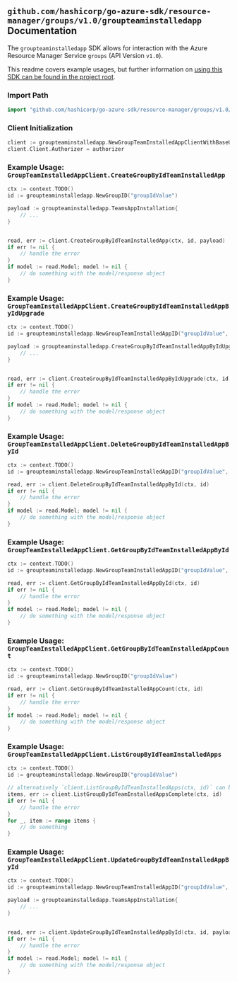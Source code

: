 
## `github.com/hashicorp/go-azure-sdk/resource-manager/groups/v1.0/groupteaminstalledapp` Documentation

The `groupteaminstalledapp` SDK allows for interaction with the Azure Resource Manager Service `groups` (API Version `v1.0`).

This readme covers example usages, but further information on [using this SDK can be found in the project root](https://github.com/hashicorp/go-azure-sdk/tree/main/docs).

### Import Path

```go
import "github.com/hashicorp/go-azure-sdk/resource-manager/groups/v1.0/groupteaminstalledapp"
```


### Client Initialization

```go
client := groupteaminstalledapp.NewGroupTeamInstalledAppClientWithBaseURI("https://management.azure.com")
client.Client.Authorizer = authorizer
```


### Example Usage: `GroupTeamInstalledAppClient.CreateGroupByIdTeamInstalledApp`

```go
ctx := context.TODO()
id := groupteaminstalledapp.NewGroupID("groupIdValue")

payload := groupteaminstalledapp.TeamsAppInstallation{
	// ...
}


read, err := client.CreateGroupByIdTeamInstalledApp(ctx, id, payload)
if err != nil {
	// handle the error
}
if model := read.Model; model != nil {
	// do something with the model/response object
}
```


### Example Usage: `GroupTeamInstalledAppClient.CreateGroupByIdTeamInstalledAppByIdUpgrade`

```go
ctx := context.TODO()
id := groupteaminstalledapp.NewGroupTeamInstalledAppID("groupIdValue", "teamsAppInstallationIdValue")

payload := groupteaminstalledapp.CreateGroupByIdTeamInstalledAppByIdUpgradeRequest{
	// ...
}


read, err := client.CreateGroupByIdTeamInstalledAppByIdUpgrade(ctx, id, payload)
if err != nil {
	// handle the error
}
if model := read.Model; model != nil {
	// do something with the model/response object
}
```


### Example Usage: `GroupTeamInstalledAppClient.DeleteGroupByIdTeamInstalledAppById`

```go
ctx := context.TODO()
id := groupteaminstalledapp.NewGroupTeamInstalledAppID("groupIdValue", "teamsAppInstallationIdValue")

read, err := client.DeleteGroupByIdTeamInstalledAppById(ctx, id)
if err != nil {
	// handle the error
}
if model := read.Model; model != nil {
	// do something with the model/response object
}
```


### Example Usage: `GroupTeamInstalledAppClient.GetGroupByIdTeamInstalledAppById`

```go
ctx := context.TODO()
id := groupteaminstalledapp.NewGroupTeamInstalledAppID("groupIdValue", "teamsAppInstallationIdValue")

read, err := client.GetGroupByIdTeamInstalledAppById(ctx, id)
if err != nil {
	// handle the error
}
if model := read.Model; model != nil {
	// do something with the model/response object
}
```


### Example Usage: `GroupTeamInstalledAppClient.GetGroupByIdTeamInstalledAppCount`

```go
ctx := context.TODO()
id := groupteaminstalledapp.NewGroupID("groupIdValue")

read, err := client.GetGroupByIdTeamInstalledAppCount(ctx, id)
if err != nil {
	// handle the error
}
if model := read.Model; model != nil {
	// do something with the model/response object
}
```


### Example Usage: `GroupTeamInstalledAppClient.ListGroupByIdTeamInstalledApps`

```go
ctx := context.TODO()
id := groupteaminstalledapp.NewGroupID("groupIdValue")

// alternatively `client.ListGroupByIdTeamInstalledApps(ctx, id)` can be used to do batched pagination
items, err := client.ListGroupByIdTeamInstalledAppsComplete(ctx, id)
if err != nil {
	// handle the error
}
for _, item := range items {
	// do something
}
```


### Example Usage: `GroupTeamInstalledAppClient.UpdateGroupByIdTeamInstalledAppById`

```go
ctx := context.TODO()
id := groupteaminstalledapp.NewGroupTeamInstalledAppID("groupIdValue", "teamsAppInstallationIdValue")

payload := groupteaminstalledapp.TeamsAppInstallation{
	// ...
}


read, err := client.UpdateGroupByIdTeamInstalledAppById(ctx, id, payload)
if err != nil {
	// handle the error
}
if model := read.Model; model != nil {
	// do something with the model/response object
}
```
